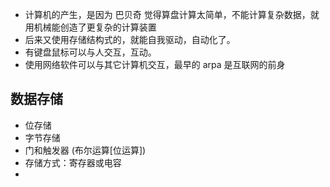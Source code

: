 - 计算机的产生，是因为 巴贝奇 觉得算盘计算太简单，不能计算复杂数据，就用机械能创造了更复杂的计算装置
- 后来又使用存储结构式的，就能自我驱动，自动化了。
- 有键盘鼠标可以与人交互，互动。
- 使用网络软件可以与其它计算机交互，最早的 arpa 是互联网的前身


## 数据存储

- 位存储
- 字节存储
- 门和触发器 (布尔运算[位运算])
- 存储方式：寄存器或电容
- 
